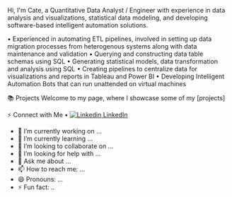 Hi, I'm Cate, a Quantitative Data Analyst / Engineer with experience in data analysis and visualizations, statistical data modeling, and developing software-based intelligent automation solutions.


• Experienced in automating ETL pipelines, involved in setting up data migration processes from heterogenous systems along with data maintenance and validation
• Querying and constructing data table schemas using SQL
• Generating statistical models, data transformation and analysis using SQL 
• Creating pipelines to centralize data for visualizations and reports in Tableau and Power BI
• Developing Intelligent Automation Bots that can run unattended on virtual machines

📚 Projects
Welcome to my page, where I showcase some of my [projects]


⚡ Connect with Me
• [![Linkedin](https://i.stack.imgur.com/gVE0j.png) LinkedIn](https://www.linkedin.com/in/cate-m-allen/)


- 🔭 I’m currently working on ...
- 🌱 I’m currently learning ...
- 👯 I’m looking to collaborate on ...
- 🤔 I’m looking for help with ...
- 💬 Ask me about ...
- 📫 How to reach me: ...
- 😄 Pronouns: ...
- ⚡ Fun fact: ..
